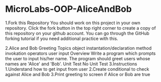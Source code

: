 # MicroLabs-OOP-AliceAndBob
1.Fork this Repository
  You should work on this project in your own repository.
  Click the fork button in the top right corner to create a copy of this repository on your github account.
  You can go through the GitHub forking tutorial if you need additional practice with this.

2.Alice and Bob Greeting
  Topics
    object instantation/declaration
    method invokation
    operators
    user input
  Overview
    Write a program which prompts the user to input his/her name.
    The program should greet users whose names are 'Alice' and 'Bob'.
  Unit Test
    No Unit Test
3.Instructions
  1.Understand how to get input from user
  2.Create conditional to check against Alice and Bob
  3.Print greeting to screen if Alice or Bob are true
